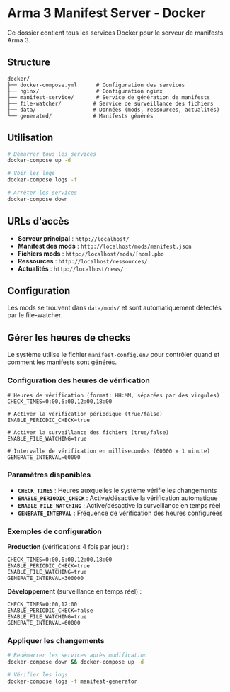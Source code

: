 # Arma 3 Manifest Server - Docker

Ce dossier contient tous les services Docker pour le serveur de manifests Arma 3.

## Structure

```
docker/
├── docker-compose.yml      # Configuration des services
├── nginx/                  # Configuration nginx
├── manifest-service/       # Service de génération de manifests
├── file-watcher/          # Service de surveillance des fichiers
├── data/                  # Données (mods, ressources, actualités)
└── generated/             # Manifests générés
```

## Utilisation

```bash
# Démarrer tous les services
docker-compose up -d

# Voir les logs
docker-compose logs -f

# Arrêter les services
docker-compose down
```

## URLs d'accès

- **Serveur principal** : `http://localhost/`
- **Manifest des mods** : `http://localhost/mods/manifest.json`
- **Fichiers mods** : `http://localhost/mods/[nom].pbo`
- **Ressources** : `http://localhost/ressources/`
- **Actualités** : `http://localhost/news/`

## Configuration

Les mods se trouvent dans `data/mods/` et sont automatiquement détectés par le file-watcher.


## Gérer les heures de checks

Le système utilise le fichier `manifest-config.env` pour contrôler quand et comment les manifests sont générés.

### Configuration des heures de vérification

```env
# Heures de vérification (format: HH:MM, séparées par des virgules)
CHECK_TIMES=0:00,6:00,12:00,18:00

# Activer la vérification périodique (true/false)
ENABLE_PERIODIC_CHECK=true

# Activer la surveillance des fichiers (true/false)
ENABLE_FILE_WATCHING=true

# Intervalle de vérification en millisecondes (60000 = 1 minute)
GENERATE_INTERVAL=60000
```

### Paramètres disponibles

- **`CHECK_TIMES`** : Heures auxquelles le système vérifie les changements
- **`ENABLE_PERIODIC_CHECK`** : Active/désactive la vérification automatique
- **`ENABLE_FILE_WATCHING`** : Active/désactive la surveillance en temps réel
- **`GENERATE_INTERVAL`** : Fréquence de vérification des heures configurées

### Exemples de configuration

**Production** (vérifications 4 fois par jour) :
```env
CHECK_TIMES=0:00,6:00,12:00,18:00
ENABLE_PERIODIC_CHECK=true
ENABLE_FILE_WATCHING=true
GENERATE_INTERVAL=300000
```

**Développement** (surveillance en temps réel) :
```env
CHECK_TIMES=0:00,12:00
ENABLE_PERIODIC_CHECK=false
ENABLE_FILE_WATCHING=true
GENERATE_INTERVAL=60000
```

### Appliquer les changements

```bash
# Redémarrer les services après modification
docker-compose down && docker-compose up -d

# Vérifier les logs
docker-compose logs -f manifest-generator
```
